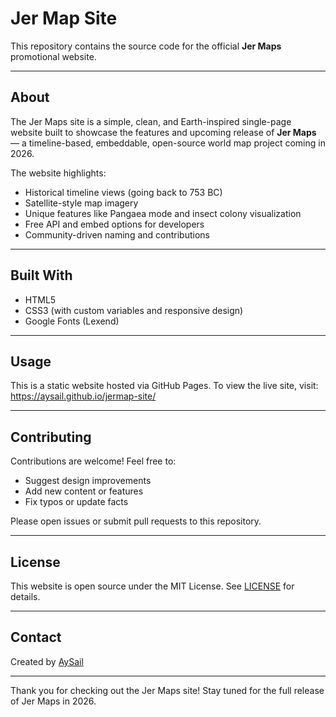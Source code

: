 
# Jer Map Site

This repository contains the source code for the official **Jer Maps** promotional website.

---

## About

The Jer Maps site is a simple, clean, and Earth-inspired single-page website built to showcase the features and upcoming release of **Jer Maps** — a timeline-based, embeddable, open-source world map project coming in 2026.

The website highlights:

- Historical timeline views (going back to 753 BC)
- Satellite-style map imagery
- Unique features like Pangaea mode and insect colony visualization
- Free API and embed options for developers
- Community-driven naming and contributions

---

## Built With

- HTML5
- CSS3 (with custom variables and responsive design)
- Google Fonts (Lexend)

---

## Usage

This is a static website hosted via GitHub Pages. To view the live site, visit:  
https://aysail.github.io/jermap-site/

---

## Contributing

Contributions are welcome! Feel free to:

- Suggest design improvements
- Add new content or features
- Fix typos or update facts

Please open issues or submit pull requests to this repository.

---

## License

This website is open source under the MIT License. See [LICENSE](LICENSE) for details.

---

## Contact

Created by [AySail](https://github.com/AySail)

---

Thank you for checking out the Jer Maps site! Stay tuned for the full release of Jer Maps in 2026.
